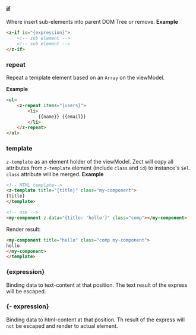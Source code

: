 ### if

Where insert sub-elements into parent DOM Tree or remove.
**Example**
```html
<z-if is="{expression}">
    <!-- sub element -->
    <!-- sub element -->
</z-if>
```

### repeat
Repeat a template element based on an `Array` on the viewModel.

**Example**
```html
<ul>
    <z-repeat items="{users}">
        <li>
            {{name}} {{email}}
        </li>
    </z-repeat>
</ul>
```
### template
`z-template` as an element holder of the viewModel. Zect will copy all attributes from `z-template` element (include `class` and `id`) to instance's `$el`. `class` attribute will be merged.
**Example**
```html
<!-- HTML template-->
<z-template title="{title}" class="my-component">
{title}
</template>

<!-- use -->
<my-component z-data="{title: 'hello'}" class="comp"></my-component>
```
Render result:
```html
<my-component title="hello" class="comp my-component">
hello
</my-component>
</template>
```

### {expression}
Binding data to text-content at that position. The text result of the express will be escaped.

### {- expression}
Binding data to html-content at that position. Th result of the express will `not` be escaped and render to actual element.